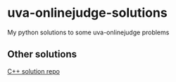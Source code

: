 # uva-onlinejudge-solutions

My python solutions to some uva-onlinejudge problems


## Other solutions

[C++ solution repo](https://github.com/ajahuang/UVa)
